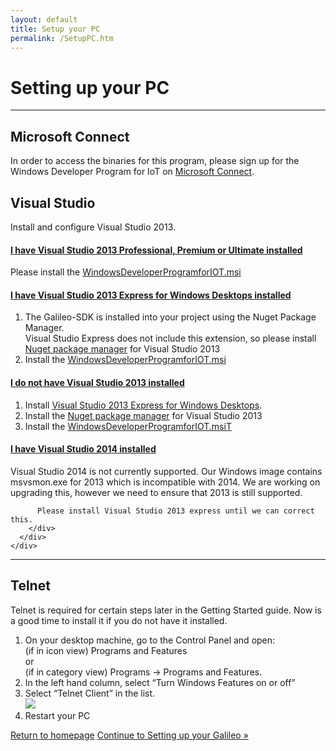 ```yaml
---
layout: default
title: Setup your PC
permalink: /SetupPC.htm
---
```


<div class="container">
  <h1>Setting up your PC</h1>
  <hr/>
  <h2> Microsoft Connect </h2>
  In order to access the binaries for this program, please sign up for the Windows Developer Program for IoT on <a href="https://connect.microsoft.com/windowsembeddediot/SelfNomination.aspx?ProgramID=8558">Microsoft Connect</a>.

  <h2> Visual Studio </h2>
  <p>Install and configure Visual Studio 2013.</p>
  <div class="panel-group" id="accordion">
    <div class="panel panel-default">
      <div class="panel-heading">
        <h4 class="panel-title">
          <a data-toggle="collapse" data-parent="#accordion" href="#collapseOne">
            I have Visual Studio 2013 Professional, Premium or Ultimate installed
          </a>
        </h4>
      </div>
      <div id="collapseOne" class="panel-collapse collapse">
        <div class="panel-body">
          Please install the <a href="http://go.microsoft.com/fwlink/?LinkID=403151">WindowsDeveloperProgramforIOT.msi</a>
        </div>
      </div>
    </div>
    <div class="panel panel-default">
      <div class="panel-heading">
        <h4 class="panel-title">
          <a data-toggle="collapse" data-parent="#accordion" href="#collapseExpress">
            I have Visual Studio 2013 Express for Windows Desktops installed
          </a>
        </h4>
      </div>
      <div id="collapseExpress" class="panel-collapse collapse">
        <div class="panel-body">
          <ol>
            <li>
              The Galileo-SDK is installed into your project using the Nuget Package Manager.<br/> Visual Studio Express does not include this extension, so please install 
              <a href="http://visualstudiogallery.msdn.microsoft.com/4ec1526c-4a8c-4a84-b702-b21a8f5293ca">Nuget package manager</a> for Visual Studio 2013
            </li>
            <li>
              Install the <a href="http://go.microsoft.com/fwlink/?LinkID=403151">WindowsDeveloperProgramforIOT.msi</a>
            </li>
          </ol>
        </div>
      </div>
    </div>
    <div class="panel panel-default">
      <div class="panel-heading">
        <h4 class="panel-title">
          <a data-toggle="collapse" data-parent="#accordion" href="#collapseTwo">
            I do not have Visual Studio 2013 installed
          </a>
        </h4>
      </div>
      <div id="collapseTwo" class="panel-collapse collapse">
        <div class="panel-body">
          <ol>
            <li>
              Install <a href="http://www.visualstudio.com/downloads/download-visual-studio-vs">Visual Studio 2013 Express for Windows Desktops</a>.
            </li>
            <li>
              Install the <a href="http://visualstudiogallery.msdn.microsoft.com/4ec1526c-4a8c-4a84-b702-b21a8f5293ca">Nuget package manager</a> for Visual Studio 2013
            </li>
            <li>
              Install the <a href="http://go.microsoft.com/fwlink/?LinkID=403151">WindowsDeveloperProgramforIOT.msiT</a>
            </li>
          </ol>
        </div>
      </div>
    </div>
    <div class="panel panel-default">
      <div class="panel-heading">
        <h4 class="panel-title">
          <a data-toggle="collapse" data-parent="#accordion" href="#collapseThree">
            I have Visual Studio 2014 installed
          </a>
        </h4>
      </div>
      <div id="collapseThree" class="panel-collapse collapse">
        <div class="panel-body">
          Visual Studio 2014 is not currently supported. Our Windows image contains msvsmon.exe for 2013 which is incompatible with 2014. We are working on upgrading this, however we need to ensure that 2013 is still supported.

          Please install Visual Studio 2013 express until we can correct this.
        </div>
      </div>
    </div>
  </div>
  <hr/>

  <h2>Telnet</h2>
  <p>
  Telnet is required for certain steps later in the Getting Started guide. Now is a good time to install it if you do not have it installed.
  </p>
  <ol>
    <li>On your desktop machine, go to the Control Panel and open:<br/>(if in icon view) Programs and Features<br/> or<br/> (if in category view) Programs -> Programs and Features.</li>
    <li>In the left hand column, select “Turn Windows Features on or off”</li>
    <li>Select “Telnet Client” in the list.<br/><img src="images\Telnet.png"/></li>
    <li>Restart your PC</li>
  </ol>

  <a class="btn btn-default" href="index.htm" role="button">Return to homepage</a>
  <a class="btn btn-default" href="SetupGalileo.htm" role="button">Continue to Setting up your Galileo &raquo;</a>

